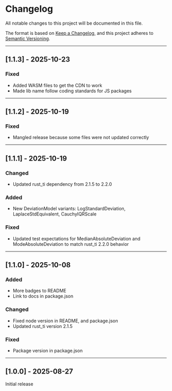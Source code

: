 # Changelog

All notable changes to this project will be documented in this file.

The format is based on [Keep a Changelog](https://keepachangelog.com/en/1.0.0/), and this project adheres to [Semantic Versioning](https://semver.org/spec/v2.0.0.html).

---

## [1.1.3] - 2025-10-23

### Fixed
- Added WASM files to get the CDN to work
- Made lib name follow coding standards for JS packages

---

## [1.1.2] - 2025-10-19

### Fixed
- Mangled release because some files were not updated correctly

---

## [1.1.1] - 2025-10-19

### Changed

- Updated rust_ti dependency from 2.1.5 to 2.2.0

### Added

- New DeviationModel variants: LogStandardDeviation, LaplaceStdEquivalent, CauchyIQRScale

### Fixed

- Updated test expectations for MedianAbsoluteDeviation and ModeAbsoluteDeviation to match rust_ti 2.2.0 behavior

---

## [1.1.0] - 2025-10-08 

### Added

- More badges to README
- Link to docs in package.json

### Changed

- Fixed node version in README, and package.json
- Updated rust_ti version 2.1.5

### Fixed

- Package version in package.json

---

## [1.0.0] - 2025-08-27

Initial release
